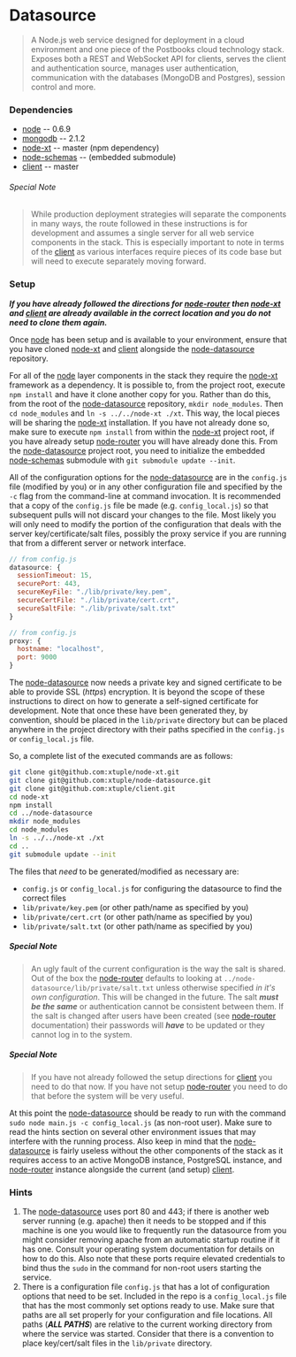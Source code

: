 # Datasource

> A Node.js web service designed for deployment in a cloud environment and one piece
> of the Postbooks cloud technology stack. Exposes both a REST and WebSocket API for
> clients, serves the client and authentication source, manages user authentication,
> communication with the databases (MongoDB and Postgres), session control and more.

### Dependencies

* [node](http://github.com/joyent/node) -- 0.6.9
* [mongodb](http://github.com/mongodb/mongo) -- 2.1.2
* [node-xt](http://github.com/xtuple/node-xt) -- master (npm dependency)
* [node-schemas](http://github.com/xtuple/node-schemas) -- (embedded submodule)
* [client](http://github.com/xtuple/client) -- master

###### Special Note

> While production deployment strategies will separate the components in many ways,
> the route followed in these instructions is for development and assumes a single
> server for all web service components in the stack. This is especially important
> to note in terms of the [client](http://github.com/xtuple/client) as various
> interfaces require pieces of its code base but will need to execute separately
> moving forward.

### Setup

___If you have already followed the directions for [node-router](http://github.com/xtuple/node-router) 
then [node-xt](http://github.com/xtuple/node-xt) and [client](http://github.com/xtuple/client) 
are already available in the correct location and you do not need to clone them again.___

Once [node](http://github.com/joyent/node) has been setup and is available to your
environment, ensure that you have cloned [node-xt](http://github.com/xtuple/node-xt) and 
[client](http://github.com/xtuple/client) alongside the [node-datasource](http://github.com/xtuple/node-datasource) repository.  

For all of the [node](http://github.com/joyent/node) layer components in the stack they
require the [node-xt](http://github.com/xtuple/node-xt) framework as a dependency. It is
possible to, from the project root, execute `npm install` and have it clone another copy
for you. Rather than do this, from the root of the [node-datasource](http://github.com/xtuple/node-datasource) repository, `mkdir node_modules`. Then `cd node_modules` and `ln -s ../../node-xt ./xt`. This way, the local pieces will be sharing the
[node-xt](http://github.com/xtuple/node-xt) installation. If you have not already done so, make sure to execute `npm install` from within the [node-xt](http://github.com/xtuple/node-xt) project root, if you have already setup [node-router](http://github.com/xtuple/node-router) you will have already done this. From the [node-datasource](http://github.com/xtuple/node-datasource) project root, you need to initialize the embedded [node-schemas](http://github.com/xtuple/node-schemas) submodule with `git submodule update --init`.

All of the configuration options for the [node-datasource](http://github.com/xtuple/node-datasource) are in the `config.js` file (modified by you) or in any other configuration file and specified by the `-c` flag from the command-line at command invocation. It is recommended that a copy of the `config.js` file be made (e.g. `config_local.js`) so that subsequent pulls will not discard your changes to the file. Most likely you will only need to modify the portion of the configuration that deals with the server key/certificate/salt files, possibly the proxy service if you are running that from a different server or network interface.

```javascript
// from config.js
datasource: {
  sessionTimeout: 15,
  securePort: 443,
  secureKeyFile: "./lib/private/key.pem",
  secureCertFile: "./lib/private/cert.crt",
  secureSaltFile: "./lib/private/salt.txt"
}
```

```javascript
// from config.js
proxy: {
  hostname: "localhost",
  port: 9000
}
```

The [node-datasource](http://github.com/xtuple/node-datasource) now needs a private key and signed certificate to be able to provide SSL (_https_) encryption. It is beyond the scope of these instructions to direct on how to generate a self-signed certificate for development. Note that once these have been generated they, by convention, should be placed in the `lib/private` directory but can be placed anywhere in the project directory with their paths specified in the `config.js` or `config_local.js` file. 

So, a complete list of the executed commands are as follows:

```bash
git clone git@github.com:xtuple/node-xt.git
git clone git@github.com:xtuple/node-datasource.git
git clone git@github.com:xtuple/client.git
cd node-xt
npm install
cd ../node-datasource
mkdir node_modules
cd node_modules
ln -s ../../node-xt ./xt
cd ..
git submodule update --init
```

The files that _need_ to be generated/modified as necessary are:
* `config.js` or `config_local.js` for configuring the datasource to find the correct files
* `lib/private/key.pem` (or other path/name as specified by you)
* `lib/private/cert.crt` (or other path/name as specified by you)
* `lib/private/salt.txt` (or other path/name as specified by you)

##### Special Note

> An ugly fault of the current configuration is the way the salt is shared. Out of the box the [node-router](http://github.com/xtuple/node-router) defaults to looking at `../node-datasource/lib/private/salt.txt` unless otherwise specified _in it's own configuration_. This will be changed in the future. The salt ___must be the same___ or authentication cannot be consistent between them. If the salt is changed after users have been created (see [node-router](http://github.com/xtuple/node-router) documentation) their passwords will ___have___ to be updated or they cannot log in to the system.

##### Special Note

> If you have not already followed the setup directions for [client](http://github.com/xtuple/client) you need to do that now. If you have not setup 
[node-router](http://github.com/xtuple/node-router) you need to do that before the
system will be very useful.

At this point the [node-datasource](http://github.com/xtuple/node-datasource) should be ready to
run with the command `sudo node main.js -c config_local.js` (as non-root user). Make sure to read the hints section on several other environment issues that may interfere with the running process. Also keep in mind that the [node-datasource](http://github.com/xtuple/node-datasource) is fairly useless without the other components of the stack as it requires access to an active MongoDB instance, PostgreSQL instance, and [node-router](http://github.com/xtuple/node-router) instance alongside the current (and setup) [client](http://github.com/xtuple/client).

### Hints

1. The [node-datasource](http://github.com/xtuple/node-datasource) uses port 80 and 443; if there is another web server running (e.g. apache) then it needs to be stopped and if this machine is one you would like to frequently run the datasource from you might consider removing apache from an automatic startup routine if it has one. Consult your operating system documentation for details on how to do this. Also note that these ports require elevated credentials to bind thus the `sudo` in the command for non-root users starting the service.
2. There is a configuration file `config.js` that has a lot of configuration options that need to be set. Included in the repo is a `config_local.js` file that has the most commonly set options ready to use. Make sure that paths are all set properly for your configuration and file locations. All paths (___ALL PATHS___) are relative to the current working directory from where the service was started. Consider that there is a convention to place key/cert/salt files in the `lib/private` directory. 